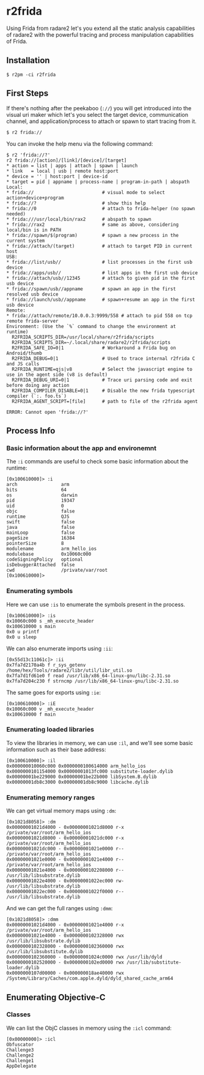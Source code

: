 # r2frida

Using Frida from radare2 let's you extend all the static analysis capabilities of radare2 with the powerful tracing and process manipulation capabilities of Frida.

## Installation

```
$ r2pm -ci r2frida
```

## First Steps

If there's nothing after the peekaboo (`://`) you will get introduced into the visual uri maker which let's you select the target device, communication channel, and application/process to attach or spawn to start tracing from it.

```
$ r2 frida://
```

You can invoke the help menu via the following command:
```
$ r2 'frida://?'
r2 frida://[action]/[link]/[device]/[target]
* action = list | apps | attach | spawn | launch
* link   = local | usb | remote host:port
* device = '' | host:port | device-id
* target = pid | appname | process-name | program-in-path | abspath
Local:
* frida://                         # visual mode to select action+device+program
* frida://?                        # show this help
* frida://0                        # attach to frida-helper (no spawn needed)
* frida:///usr/local/bin/rax2      # abspath to spawn
* frida://rax2                     # same as above, considering local/bin is in PATH
* frida://spawn/$(program)         # spawn a new process in the current system
* frida://attach/(target)          # attach to target PID in current host
USB:
* frida://list/usb//               # list processes in the first usb device
* frida://apps/usb//               # list apps in the first usb device
* frida://attach/usb//12345        # attach to given pid in the first usb device
* frida://spawn/usb//appname       # spawn an app in the first resolved usb device
* frida://launch/usb//appname      # spawn+resume an app in the first usb device
Remote:
* frida://attach/remote/10.0.0.3:9999/558 # attach to pid 558 on tcp remote frida-server
Environment: (Use the `%` command to change the environment at runtime)
  R2FRIDA_SCRIPTS_DIR=/usr/local/share/r2frida/scripts
  R2FRIDA_SCRIPTS_DIR=~/.local/share/radare2/r2frida/scripts
  R2FRIDA_SAFE_IO=0|1              # Workaround a Frida bug on Android/thumb
  R2FRIDA_DEBUG=0|1                # Used to trace internal r2frida C and JS calls
  R2FRIDA_RUNTIME=qjs|v8           # Select the javascript engine to use in the agent side (v8 is default)
  R2FRIDA_DEBUG_URI=0|1            # Trace uri parsing code and exit before doing any action
  R2FRIDA_COMPILER_DISABLE=0|1     # Disable the new frida typescript compiler (`:. foo.ts`)
  R2FRIDA_AGENT_SCRIPT=[file]      # path to file of the r2frida agent

ERROR: Cannot open 'frida://?'
```

## Process Info

### Basic information about the app and environemnt
The `:i` commands are useful to check some basic information about the runtime:
```
[0x100610000]> :i
arch                arm
bits                64
os                  darwin
pid                 19347
uid                 0
objc                false
runtime             QJS
swift               false
java                false
mainLoop            false
pageSize            16384
pointerSize         8
modulename          arm_hello_ios
modulebase          0x10060c000
codeSigningPolicy   optional
isDebuggerAttached  false
cwd                 /private/var/root
[0x100610000]>
```

### Enumerating symbols
Here we can use `:is` to enumerate the symbols present in the process.
```
[0x100610000]> :is
0x10060c000 s _mh_execute_header
0x100610000 s main
0x0 u printf
0x0 u sleep
```

We can also enumerate imports using `:ii`:
```
[0x55d13c11061c]> :ii
0x7fa7d2170a4b f r_sys_getenv /home/hex/Tools/radare2/libr/util/libr_util.so
0x7fa7d1fd61e0 f read /usr/lib/x86_64-linux-gnu/libc-2.31.so
0x7fa7d204c230 f strncmp /usr/lib/x86_64-linux-gnu/libc-2.31.so
```

The same goes for exports using `:ie`:
```
[0x100610000]> :iE
0x10060c000 v _mh_execute_header
0x100610000 f main
```

### Enumerating loaded libraries
To view the libraries in memory, we can use `:il`, and we'll see some basic information such as their base address:
```
[0x100610000]> :il
0x000000010060c000 0x0000000100614000 arm_hello_ios
0x0000000101154000 0x00000001013fc000 substitute-loader.dylib
0x00000001be229000 0x00000001be22b000 libSystem.B.dylib
0x00000001db8c3000 0x00000001db8c9000 libcache.dylib
```

### Enumerating memory ranges

We can get virtual memory maps using `:dm`:
```
[0x1021d8058]> :dm
0x00000001021d4000 - 0x00000001021d8000 r-x /private/var/root/arm_hello_ios
0x00000001021d8000 - 0x00000001021dc000 r-x /private/var/root/arm_hello_ios
0x00000001021dc000 - 0x00000001021e0000 r-- /private/var/root/arm_hello_ios
0x00000001021e0000 - 0x00000001021e4000 r-- /private/var/root/arm_hello_ios
0x00000001021e4000 - 0x0000000102208000 r-- /usr/lib/libsubstrate.dylib
0x00000001022e4000 - 0x00000001022ec000 rw- /usr/lib/libsubstrate.dylib
0x00000001022ec000 - 0x00000001022f0000 r-- /usr/lib/libsubstrate.dylib
```

And we can get the full ranges using `:dmm`:
```
[0x1021d8058]> :dmm
0x00000001021d4000 - 0x00000001021e4000 r-x /private/var/root/arm_hello_ios
0x00000001021e4000 - 0x0000000102328000 rwx /usr/lib/libsubstrate.dylib
0x0000000102328000 - 0x0000000102360000 rwx /usr/lib/libsubstitute.dylib
0x0000000102360000 - 0x00000001024c0000 rwx /usr/lib/dyld
0x0000000102520000 - 0x0000000102ed0000 rwx /usr/lib/substitute-loader.dylib
0x0000000107d00000 - 0x000000018ae40000 rwx /System/Library/Caches/com.apple.dyld/dyld_shared_cache_arm64
```

## Enumerating Objective-C
### Classes
We can list the ObjC classes in memory using the `:icl` command:
```
[0x00000000]> :icl
Obfuscator
Challenge3
Challenge2
Challenge1
AppDelegate
```
